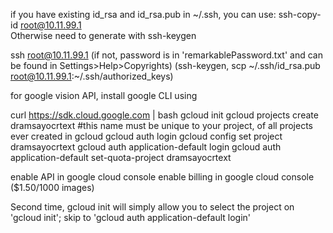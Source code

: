 if you have existing id_rsa and id_rsa.pub in ~/.ssh, you can use:
ssh-copy-id root@10.11.99.1   
Otherwise need to generate with ssh-keygen

ssh root@10.11.99.1
(if not, password is in 'remarkablePassword.txt' and can be found in Settings>Help>Copyrights)
(ssh-keygen, scp ~/.ssh/id_rsa.pub root@10.11.99.1:~/.ssh/authorized_keys)


for google vision API, install google CLI using

curl https://sdk.cloud.google.com | bash
gcloud init
gcloud projects create dramsayocrtext #this name must be unique to your project, of all projects ever created in gcloud
gcloud auth login
gcloud config set project dramsayocrtext
gcloud auth application-default login
gcloud auth application-default set-quota-project dramsayocrtext

enable API in google cloud console
enable billing in google cloud console ($1.50/1000 images)

Second time, gcloud init will simply allow you to select the project on 'gcloud
init'; skip to 'gcloud auth application-default login'
